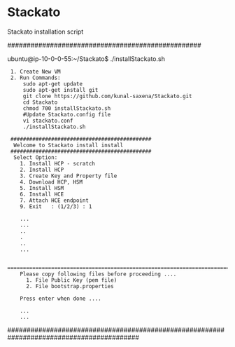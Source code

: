 # Stackato
Stackato installation script

##################################################

ubuntu@ip-10-0-0-55:~/Stackato$ ./installStackato.sh

     1. Create New VM
     2. Run Commands: 
         sudo apt-get update
         sudo apt-get install git
         git clone https://github.com/kunal-saxena/Stackato.git
         cd Stackato
         chmod 700 installStackato.sh
         #Update Stackato.config file
         vi stackato.conf
         ./installStackato.sh
        
     #############################################  
      Welcome to Stackato install install
     #############################################
      Select Option:
        1. Install HCP - scratch    
        2. Install HCP
        3. Create Key and Property file
        4. Download HCP, HSM
        5. Install HSM
        6. Install HCE
        7. Attach HCE endpoint
        9. Exit   : (1/2/3) : 1

        ...
        ...
        ..
        .
        ..
        ...

        =======================================================================
        Please copy following files before proceeding ....
          1. File Public Key (pem file)
          2. File bootstrap.properties
        
        Press enter when done ....

        ...
        ...
        


##########################################################################################

